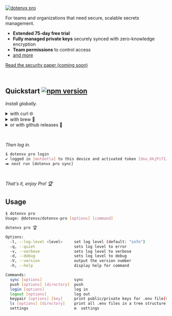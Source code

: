 [![dotenvx pro](https://dotenvx.com/pro-banner.png)](https://dotenvx.com/pricing)

For teams and organizations that need secure, scalable secrets management.

* **Extended 75-day free trial**
* **Fully managed private keys** securely synced with zero-knowledge encryption
* **Team permissions** to control access
* [and more](https://dotenvx.com/pricing)

[Read the security paper (coming soon)]()

&nbsp;

## Quickstart [![npm version](https://img.shields.io/npm/v/@dotenvx/dotenvx-pro.svg)](https://www.npmjs.com/package/@dotenvx/dotenvx-pro)

*Install globally.*

<details><summary>with curl 🌐 </summary><br>

```sh
curl -sfS https://dotenvx.sh/pro | sh
dotenvx pro help
```

&nbsp;

</details>

<details><summary>with brew 🍺</summary><br>

```sh
brew install dotenvx/brew/dotenvx-pro
dotenvx pro help
```

&nbsp;

</details>

<details><summary>or with github releases 🐙</summary><br>

```sh
curl -L -o dotenvx-pro.tar.gz "https://github.com/dotenvx/dotenvx-pro/releases/latest/download/dotenvx-pro-$(uname -s)-$(uname -m).tar.gz"
tar -xzf dotenvx-pro.tar.gz
./dotenvx-pro help
```

</details>

&nbsp;

*Then log in.*

```sh
$ dotenvx pro login
✔ logged in [motdotla] to this device and activated token [dxo_6kjPifI…]
⮕ next run [dotenvx pro sync]
```

&nbsp;

*That's it, enjoy Pro! 🏆*

## Usage

```sh
$ dotenvx pro
Usage: @dotenvx/dotenvx-pro [options] [command]

dotenvx pro 🏆

Options:
  -l, --log-level <level>     set log level (default: "info")
  -q, --quiet                 sets log level to error
  -v, --verbose               sets log level to verbose
  -d, --debug                 sets log level to debug
  -V, --version               output the version number
  -h, --help                  display help for command

Commands:
  sync [options]              sync
  push [options] [directory]  push
  login [options]             log in
  logout [options]            log out
  keypair [options] [key]     print public/private keys for .env file(s)
  ls [options] [directory]    print all .env files in a tree structure
  settings                    ⚙️  settings
```
